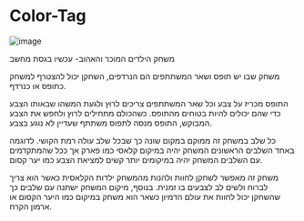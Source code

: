 # Color-Tag
![image](https://github.com/user-attachments/assets/cb34a441-bcc1-4885-bbaf-c883ac0ec0ab)

משחק הילדים המוכר והאהוב- עכשיו בגסת מחשב

משחק שבו יש תופס ושאר המשתתפים הם הנרדפים, השחקן יכול להצטרף למשחק כתופס או כנרדף.

התופס מכריז על צבע וכל שאר המשתתפים צריכים לרוץ ולגעת המשהו שבאותו הצבע כדי שהם יכולים להיות בטוחים מהתופס. כשהכולם מתחילים לרוץ ולחפש את הצבע המבוקש, התופס מנסה לתפוס משתתף שעדיין לא נוגע בצבע.

כל שלב במשחק זה ממוקם במקום שונה כך שבכל שלב עולה רמת הקושי. לדוגמה באחד השלבים הראשונים המשחק יהיה במיקום קלאסי כמו פארק אך ככל שהמתקדמים עם השלבים המשחק יהיה במיקומים יותר קשים למציאת הצבע כמו יער קסום.

משחק זה מאפשר לשחקן לחוות ולהנות מהמשחק ילדות הקלאסית כאשר הוא צריך לברוח ולשים לב לצבעים בו זמנית. בנוסף, מיקום המשחק ישתנה עם שלבים כך שהשחקן יכול לחוות את עולם הדמיון כשאר הוא משחק במיקום כמו היער הקסום או ארמון הקרח.


